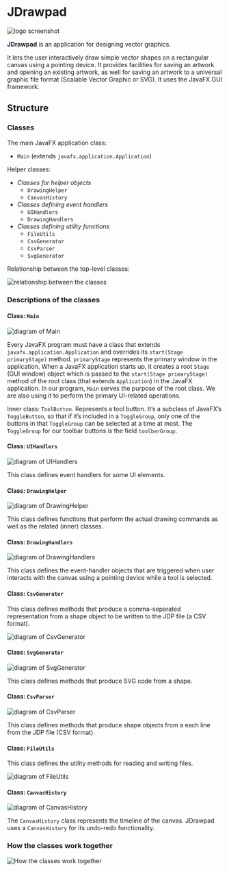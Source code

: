 # JDrawpad

![logo screenshot](screenshot-with-logo.png)

**JDrawpad** is an application for designing vector graphics.

It lets the user interactively draw simple vector shapes on a rectangular canvas using a pointing device.
It provides facilities for saving an artwork and opening an existing artwork, as well for saving an artwork to a universal graphic file format (Scalable Vector Graphic or SVG).
It uses the JavaFX GUI framework.

## Structure

### Classes

The main JavaFX application class:
- `Main` (extends `javafx.application.Application`)

Helper classes:
- *Classes for helper objects*
  - `DrawingHelper`
  - `CanvasHistory`
- *Classes defining event handlers*
  - `UIHandlers`
  - `DrawingHandlers`
- *Classes defining utility functions*
  - `FileUtils`
  - `CsvGenerator`
  - `CsvParser`
  - `SvgGenerator`

Relationship between the top-level classes:

![relationship between the classes](class-relationships.png)

### Descriptions of the classes

#### Class: `Main`

![diagram of Main](Main.png)

Every JavaFX program must have a class that extends `javafx.application.Application` and overrides its `start(Stage primaryStage)` method.
`primaryStage` represents the primary window in the application.
When a JavaFX application starts up, it creates a root `Stage` (GUI window) object which is passed to the `start(Stage primaryStage)` method of the root class (that extends `Application`) in the JavaFX application.
In our program, `Main` serves the purpose of the root class.
We are also using it to perform the primary UI-related operations.

Inner class: `ToolButton`.
Represents a tool button.
It’s a subclass of JavaFX’s `ToggleButton`, so that if it’s included in a `ToggleGroup`, only one of the buttons in that `ToggleGroup` can be selected at a time at most.
The `ToggleGroup` for our toolbar buttons is the field `toolbarGroup`.

#### Class: `UIHandlers`

![diagram of UIHandlers](DrawingHandlers.png)

This class defines event handlers for some UI elements.

#### Class: `DrawingHelper`

![diagram of DrawingHelper](DrawingHelper.png)

This class defines functions that perform the actual drawing commands as well as the related (inner) classes.

#### Class: `DrawingHandlers`

![diagram of DrawingHandlers](DrawingHandlers.png)

This class defines the event-handler objects that are triggered when user interacts with the canvas using a pointing device while a tool is selected.

#### Class: `CsvGenerator`

This class defines methods that produce a comma-separated representation from a shape object to be written to the JDP file (a CSV format).

![diagram of CsvGenerator](CsvGenerator.png)

#### Class: `SvgGenerator`

![diagram of SvgGenerator](SvgGenerator.png)

This class defines methods that produce SVG code from a shape.

#### Class: `CsvParser`

![diagram of CsvParser](CsvParser.png)

This class defines methods that produce shape objects from a each line from the JDP file (CSV format).

#### Class: `FileUtils`

This class defines the utility methods for reading and writing files.

![diagram of FileUtils](FileUtils.png)

#### Class: `CanvasHistory`

![diagram of CanvasHistory](CanvasHistory.png)

The `CanvasHistory` class represents the timeline of the canvas.
JDrawpad uses a `CanvasHistory` for its undo-redo functionality.

### How the classes work together

![How the classes work together](class-relationships-with-members.png)